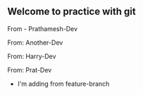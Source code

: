## Welcome to practice with git

From - Prathamesh-Dev

From: Another-Dev

From: Harry-Dev

From: Prat-Dev

- I'm adding from feature-branch
